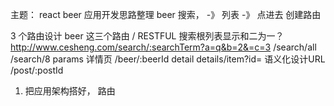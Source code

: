主题：  react beer 应用开发思路整理
beer  搜索，  -》 列表  -》 点进去  创建路由

3 个路由设计   beer 这三个路由
/ RESTFUL 
搜索根列表显示和二为一？ http://www.cesheng.com/search/:searchTerm?a=q&b=2&=c=3   /search/all  /search/8    params 
详情页  /beer/:beerId     detail       details/item?id=
语义化设计URL    /post/:postId

1. 把应用架构搭好， 路由 